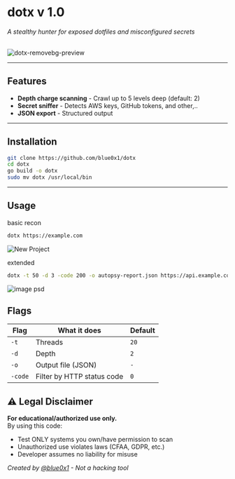 # dotx v 1.0

*A stealthy hunter for exposed dotfiles and misconfigured secrets*
<br><br>

![dotx-removebg-preview](https://github.com/user-attachments/assets/3ec8ca49-8f86-41f1-87ef-0c5f8b098892)

---
## Features
-  **Depth charge scanning** - Crawl up to 5 levels deep (default: 2)
-  **Secret sniffer** - Detects AWS keys, GitHub tokens, and other,..
-  **JSON export** - Structured output 



---

## Installation
```bash
git clone https://github.com/blue0x1/dotx 
cd dotx
go build -o dotx
sudo mv dotx /usr/local/bin
```

---

## Usage
basic recon
```bash
dotx https://example.com
```

![New Project](https://github.com/user-attachments/assets/690ae714-4dd6-44c2-b556-05163d9d56dc)

extended 

```bash
dotx -t 50 -d 3 -code 200 -o autopsy-report.json https://api.example.com 
```

![image psd](https://github.com/user-attachments/assets/5888a6f3-f5f8-4c5e-93ff-a7a7d20572c7)



 ## Flags

| Flag     | What it does                      | Default |
|----------|-----------------------------------|---------|
| `-t`     | Threads                           | `20`    |
| `-d`     | Depth                             | `2`     |
| `-o`     | Output file  (JSON)               | `-`     |
| `-code`  | Filter by HTTP status code        | `0`     |

## ⚠️ Legal Disclaimer  
**For educational/authorized use only.**  
By using this code:  
- Test ONLY systems you own/have permission to scan  
- Unauthorized use violates laws (CFAA, GDPR, etc.)  
- Developer assumes no liability for misuse  

*Created by [@blue0x1](https://github.com/blue0x1) - Not a hacking tool*
